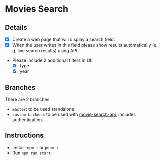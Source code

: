 # Movies Search

## Details

- [x] Create a web page that will display a search field. 
- [x] When the user writes in this field please show results automatically (e. g. live search results) using API.
- Please include 2 additional filters in UI: 
  - [x] type 
  - [x] year

## Branches

There are 2 branches:

- `master`: to be used standalone
- `custom-backend`: to be used with [movie-search-api](https://github.com/marcofriso/movie-search-api), includes authentication.

## Instructions

 - Install: `npm i` or `pnpm i`
 - Run `npm run start`
